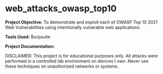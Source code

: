 # web_attacks_owasp_top10

**Project Objective:** To demonstrate and exploit each of OWASP Top 10 2021 Web Vulnerabilities using intentionally vulnerable web applications.

**Tools Used:** Burpsuite

**Project Documentation:** 





DISCLAIMER: This project is for educational purposes only. All attacks were performed in a controlled lab environment on devices I own. Never use these techniques on unauthorized networks or systems.
